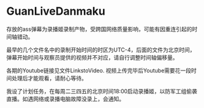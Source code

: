 # GuanLiveDanmaku
存放的ass弹幕为录播姬录制产物，受跨国网络质量影响，可能有因重连引起的时间轴错动。

最早的几个文件名中的录制开始时间的时区为UTC-4，后面的文件为北京时间，弹幕开始时间与观察员提供的视频并不对应，请自行调整时间轴偏移量。

各期的Youtube链接见文件LinkstoVideo. 视频上传完毕后Youtube需要花一段时间处理后才能观看，请耐心等待。

我设了计划任务，在每周二三四五的北京时间18:00启动录播姬，以防军工组偷袭直播。如遇网络或录播电脑故障没录上，会通知。

